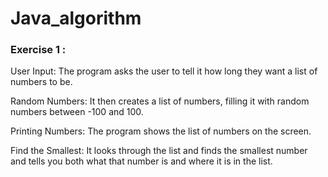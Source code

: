 # Java_algorithm


### Exercise 1 : 

User Input: The program asks the user to tell it how long they want a list of numbers to be.

Random Numbers: It then creates a list of numbers, filling it with random numbers between -100 and 100.

Printing Numbers: The program shows the list of numbers on the screen.

Find the Smallest: It looks through the list and finds the smallest number and tells you both what that number is and where it is in the list.

